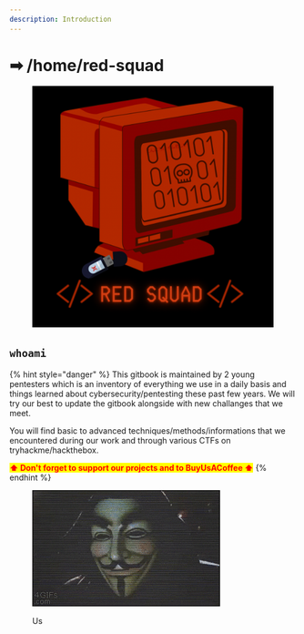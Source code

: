 ```yaml
---
description: Introduction
---
```


# ➡ /home/red-squad

<figure><img src=".gitbook/assets/637A323A-181D-4AED-82B3-CBB896B86284.PNG" alt="Red Squad Logo"><figcaption></figcaption></figure>

## `whoami`

{% hint style="danger" %}
This gitbook is maintained by 2 young pentesters which is an inventory of everything we use in a daily basis and things learned about cybersecurity/pentesting these past few years. We will try our best to update the gitbook alongside with new challanges that we meet.



You will find basic to advanced techniques/methods/informations that we encountered during our work and through various CTFs on tryhackme/hackthebox.



<mark style="color:red;">**⬆ Don't forget to support our projects and to BuyUsACoffee ⬆**</mark>&#x20;
{% endhint %}

<figure><img src=".gitbook/assets/giphy.gif" alt=""><figcaption><p>Us</p></figcaption></figure>
